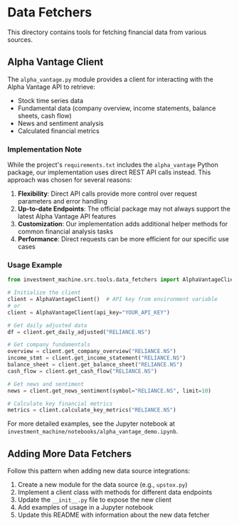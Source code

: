 # Data Fetchers

This directory contains tools for fetching financial data from various sources.

## Alpha Vantage Client

The `alpha_vantage.py` module provides a client for interacting with the Alpha Vantage API to retrieve:
- Stock time series data
- Fundamental data (company overview, income statements, balance sheets, cash flow)
- News and sentiment analysis
- Calculated financial metrics

### Implementation Note

While the project's `requirements.txt` includes the `alpha_vantage` Python package, our implementation uses direct REST API calls instead. This approach was chosen for several reasons:

1. **Flexibility**: Direct API calls provide more control over request parameters and error handling
2. **Up-to-date Endpoints**: The official package may not always support the latest Alpha Vantage API features
3. **Customization**: Our implementation adds additional helper methods for common financial analysis tasks
4. **Performance**: Direct requests can be more efficient for our specific use cases

### Usage Example

```python
from investment_machine.src.tools.data_fetchers import AlphaVantageClient

# Initialize the client
client = AlphaVantageClient()  # API key from environment variable
# or
client = AlphaVantageClient(api_key="YOUR_API_KEY")

# Get daily adjusted data
df = client.get_daily_adjusted("RELIANCE.NS")

# Get company fundamentals
overview = client.get_company_overview("RELIANCE.NS")
income_stmt = client.get_income_statement("RELIANCE.NS")
balance_sheet = client.get_balance_sheet("RELIANCE.NS")
cash_flow = client.get_cash_flow("RELIANCE.NS")

# Get news and sentiment
news = client.get_news_sentiment(symbol="RELIANCE.NS", limit=10)

# Calculate key financial metrics
metrics = client.calculate_key_metrics("RELIANCE.NS")
```

For more detailed examples, see the Jupyter notebook at `investment_machine/notebooks/alpha_vantage_demo.ipynb`.

## Adding More Data Fetchers

Follow this pattern when adding new data source integrations:
1. Create a new module for the data source (e.g., `upstox.py`)
2. Implement a client class with methods for different data endpoints
3. Update the `__init__.py` file to expose the new client
4. Add examples of usage in a Jupyter notebook
5. Update this README with information about the new data fetcher 
